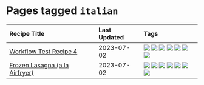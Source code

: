 # Pages tagged `italian`

|Recipe Title|Last Updated|Tags
|:---|:---|:---|
|[Workflow Test Recipe 4](../recipes/workflowtestrecipe4.md)|2023-07-02|[![](https://img.shields.io/badge/tag-baked-1d5152)](../tags/baked.md) [![](https://img.shields.io/badge/tag-fast_food-42963a)](../tags/fast_food.md) [![](https://img.shields.io/badge/tag-grilled-f47a18)](../tags/grilled.md) [![](https://img.shields.io/badge/tag-italian-9d5b24)](../tags/italian.md) [![](https://img.shields.io/badge/tag-protein-e5c1d4)](../tags/protein.md) [![](https://img.shields.io/badge/tag-sides-208450)](../tags/sides.md) [![](https://img.shields.io/badge/tag-snack-9acea8)](../tags/snack.md)|
|[Frozen Lasagna (a la Airfryer)](../recipes/lasagnaairfryer.md)|2023-07-02|[![](https://img.shields.io/badge/tag-airfryer-8a534c)](../tags/airfryer.md) [![](https://img.shields.io/badge/tag-cheesey-32613c)](../tags/cheesey.md) [![](https://img.shields.io/badge/tag-easy-427cd)](../tags/easy.md) [![](https://img.shields.io/badge/tag-italian-9d5b24)](../tags/italian.md) [![](https://img.shields.io/badge/tag-mine-ad1215)](../tags/mine.md) [![](https://img.shields.io/badge/tag-pasta-95446)](../tags/pasta.md) [![](https://img.shields.io/badge/tag-reheating-99d437)](../tags/reheating.md)|